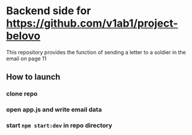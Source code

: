 # Backend side for https://github.com/v1ab1/project-belovo
This repository provides the function of sending a letter to a soldier in the email on page 11
## How to launch
### clone repo
### open app.js and write email data
### start `npm start:dev` in repo directory
